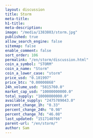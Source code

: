 ```yaml
---
layout: discussion
title: Storm
meta-title: 
h1-title: 
meta-description: 
image: "/media/1383803/storm.jpg"
published: true
allow_search_engine: false
sitemap: false
enable_comment: false
sort_order: 106
permalink: "/en/storm/discussion.html"
coin_a_symbol: "STORM"
coin_a_name: "Storm"
coin_a_lower_case: "storm"
price_usd: "0.101997"
price_btc: "0.00000868"
24h_volume_usd: "5815760.0"
market_cap_usd: "10000000000.0"
total_supply: "10000000000.0"
available_supply: "2475789043.0"
percent_change_1h: "0.33"
percent_change_24h: "0.98"
percent_change_7d: "46.08"
last_updated: "1517140766"
parent-url: "/en/storm/"
author: Sam
---
```


